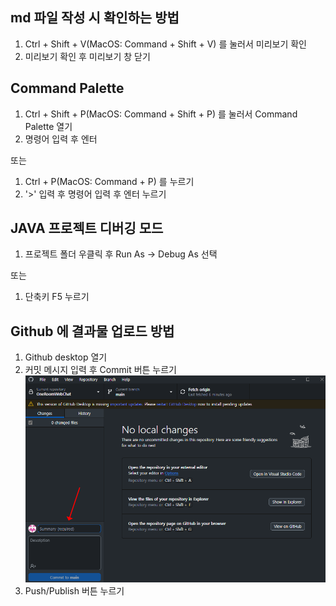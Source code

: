 ## md 파일 작성 시 확인하는 방법
1. Ctrl + Shift + V(MacOS: Command + Shift + V) 를 눌러서 미리보기 확인
2. 미리보기 확인 후 미리보기 창 닫기

## Command Palette 
1. Ctrl + Shift + P(MacOS: Command + Shift + P) 를 눌러서 Command Palette 열기
2. 명령어 입력 후 엔터

또는 

1. Ctrl + P(MacOS: Command + P) 를 누르기
2. '>' 입력 후 명령어 입력 후 엔터 누르기

## JAVA 프로젝트 디버깅 모드
1. 프로젝트 폴더 우클릭 후 Run As -> Debug As 선택

또는

1. 단축키 F5 누르기

## Github 에 결과물 업로드 방법
1. Github desktop 열기
2. 커밋 메시지 입력 후 Commit 버튼 누르기
![커밋메세지 입력창](docs/screenshots/ss.png)
3. Push/Publish 버튼 누르기